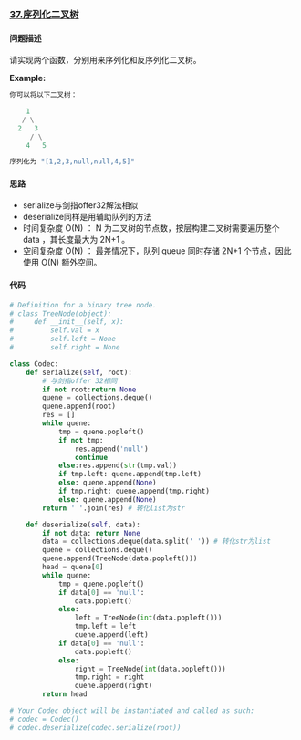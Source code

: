 ### [37.序列化二叉树](https://leetcode-cn.com/problems/xu-lie-hua-er-cha-shu-lcof/)

#### 问题描述
请实现两个函数，分别用来序列化和反序列化二叉树。

**Example:**
```python
你可以将以下二叉树：

    1
   / \
  2   3
     / \
    4   5

序列化为 "[1,2,3,null,null,4,5]"
```

#### 思路
- serialize与剑指offer32解法相似
- deserialize同样是用辅助队列的方法
- 时间复杂度 O(N) ： N 为二叉树的节点数，按层构建二叉树需要遍历整个 data ，其长度最大为 2N+1 。
- 空间复杂度 O(N) ： 最差情况下，队列 queue 同时存储 2N+1 个节点，因此使用 O(N) 额外空间。

#### 代码

```python
# Definition for a binary tree node.
# class TreeNode(object):
#     def __init__(self, x):
#         self.val = x
#         self.left = None
#         self.right = None

class Codec:
    def serialize(self, root):
        # 与剑指offer 32相同
        if not root:return None
        quene = collections.deque()
        quene.append(root)
        res = []
        while quene:
            tmp = quene.popleft()
            if not tmp:
                res.append('null')
                continue
            else:res.append(str(tmp.val))
            if tmp.left: quene.append(tmp.left)
            else: quene.append(None)
            if tmp.right: quene.append(tmp.right)
            else: quene.append(None)
        return ' '.join(res) # 转化list为str

    def deserialize(self, data):
        if not data: return None
        data = collections.deque(data.split(' ')) # 转化str为list
        quene = collections.deque()
        quene.append(TreeNode(data.popleft()))
        head = quene[0]
        while quene:
            tmp = quene.popleft()
            if data[0] == 'null':
                data.popleft()
            else:
                left = TreeNode(int(data.popleft()))
                tmp.left = left
                quene.append(left)
            if data[0] == 'null':
                data.popleft()
            else:
                right = TreeNode(int(data.popleft()))
                tmp.right = right
                quene.append(right)
        return head

# Your Codec object will be instantiated and called as such:
# codec = Codec()
# codec.deserialize(codec.serialize(root))
```